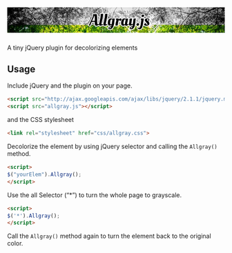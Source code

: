 ![Allgray.js](https://raw.githubusercontent.com/ngroup/allgrayjs/master/img/allgray_header.jpg)
=============

A tiny jQuery plugin for decolorizing elements


## Usage

Include jQuery and the plugin on your page.

```html
<script src="http://ajax.googleapis.com/ajax/libs/jquery/2.1.1/jquery.min.js"></script>
<script src="allgray.js"></script>
```
and the CSS stylesheet

```html
<link rel="stylesheet" href="css/allgray.css">
```


Decolorize the element by using jQuery selector and calling the `Allgray()` method.

```html
<script>
$("yourElem").Allgray();
</script>
```

Use the all Selector (“*”) to turn the whole page to grayscale.

```html
<script>
$('*').Allgray();
</script>
```

Call the `Allgray()` method again to turn the element back to the original color.
